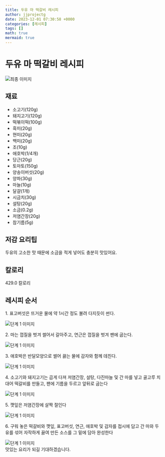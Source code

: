 ```yaml
---
title: 두유 마 떡갈비 레시피
author: jjprojectg
date: 2023-12-01 07:30:58 +0000
categories: [레시피]
tags: []
math: true
mermaid: true
---
```

<meta name="og:type" content="website"/>
<meta charset="UTF-8"/>
<div class="header">
  <h1>두유 마 떡갈비 레시피</h1>
</div>

<div class="container my-4">
  <div class="row">
    <div class="col-12 col-md-6">
      <div class="recipe-image">
        <img src="http://www.foodsafetykorea.go.kr/uploadimg/cook/10_00588_2.png" class="step-image" alt="최종 이미지"/>
      </div>
    </div>
    <div class="col-12 col-md-6">
      <div class="ingredients">
        <h2>재료</h2>
        <ul class="card">
          <li> 소고기(120g) </li>
          <li>  돼지고기(120g) </li>
          <li>  떡볶이떡(100g) </li>
          <li>  흑미(20g) </li>
          <li> 현미(20g) </li>
          <li>  백미(20g) </li>
          <li>  조(10g) </li>
          <li>  애호박(1/4개) </li>
          <li>  당근(20g) </li>
          <li> 토마토(150g) </li>
          <li>  양송이버섯(20g) </li>
          <li>  양파(30g) </li>
          <li>  마늘(10g) </li>
          <li> 달걀(1개) </li>
          <li>  시금치(30g) </li>
          <li>  설탕(20g) </li>
          <li>  소금(0.2g) </li>
          <li>  저염간장(20g) </li>
          <li> 참기름(5g) </li>
</ul>
      </div>
    </div>
    <div class="col-12 col-md-6">
      <div class="ingredients">
        <h2>저감 요리팁</h2>
        <div class="card"> 
          <p>
            두유의 고소한 맛 때문에 소금을 적게 넣어도 충분히 맛있어요.
          </p>
        </div>
      </div>
      <div class="ingredients">
        <h2>칼로리</h2>
        <div class="card"> 
          <p>
            429.0 칼로리
          </p>
        </div>
      </div>
    </div>
  </div>

  <h2 class="my-4">레시피 순서</h2>
  <div class="card recipe-card">
    <div class="card-body recipe-step">
      <p class="card-text step-description">1. 표고버섯은 뜨거운 물에 약 1시간 정도
불려 다지듯이 썬다.</p>
      <img src="http://www.foodsafetykorea.go.kr/uploadimg/cook/20_00588_1.png" alt="단계 1 이미지" class="step-image"/>
    </div>
  </div>
  <div class="card recipe-card">
    <div class="card-body recipe-step">
      <p class="card-text step-description">2. 마는 껍질을 벗겨 썰어서 갈아주고,
연근은 껍질을 벗겨 팬에 굽는다.</p>
      <img src="http://www.foodsafetykorea.go.kr/uploadimg/cook/20_00588_2.png" alt="단계 1 이미지" class="step-image"/>
    </div>
  </div>
  <div class="card recipe-card">
    <div class="card-body recipe-step">
      <p class="card-text step-description">3. 애호박은 반달모양으로 썰어 끓는 물에
감자와 함께 데친다.</p>
      <img src="http://www.foodsafetykorea.go.kr/uploadimg/cook/20_00588_3.png" alt="단계 1 이미지" class="step-image"/>
    </div>
  </div>
  <div class="card recipe-card">
    <div class="card-body recipe-step">
      <p class="card-text step-description">4. 소고기와 돼지고기는 곱게 다져
저염간장, 설탕, 다진마늘 및 간 마를
넣고 골고루 치대어 떡갈비를 만들고,
팬에 기름을 두르고 앞뒤로 굽는다</p>
      <img src="http://www.foodsafetykorea.go.kr/uploadimg/cook/20_00588_4.png" alt="단계 1 이미지" class="step-image"/>
    </div>
  </div>
  <div class="card recipe-card">
    <div class="card-body recipe-step">
      <p class="card-text step-description">5. 깻잎은 저염간장에 살짝 절인다</p>
      <img src="http://www.foodsafetykorea.go.kr/uploadimg/cook/20_00588_5.png" alt="단계 1 이미지" class="step-image"/>
    </div>
  </div>
  <div class="card recipe-card">
    <div class="card-body recipe-step">
      <p class="card-text step-description">6. 구워 놓은 떡갈비와 깻잎, 표고버섯,
연근, 애호박 및 감자를 접시에 담고 간
마와 두유를 섞어 자작하게 끓여 만든
소스를 그 밑에 담아 완성한다</p>
      <img src="http://www.foodsafetykorea.go.kr/uploadimg/cook/20_00588_6.png" alt="단계 1 이미지" class="step-image"/>
    </div>
  </div>

</div>
맛있는 요리가 되길 기대하겠습니다.
